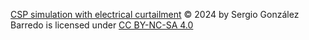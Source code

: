 [CSP simulation with electrical curtailment](https://github.com/SGB314/CSP-simulation-with-electrical-curtailment/tree/main) © 2024 by Sergio González Barredo is licensed under [CC BY-NC-SA 4.0](https://creativecommons.org/licenses/by-nc-sa/4.0/) 
